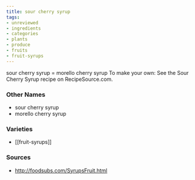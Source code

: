 ```yaml
---
title: sour cherry syrup
tags:
- unreviewed
- ingredients
- categories
- plants
- produce
- fruits
- fruit-syrups
---
```

sour cherry syrup = morello cherry syrup To make your own: See the Sour Cherry Syrup recipe on RecipeSource.com.

### Other Names

* sour cherry syrup
* morello cherry syrup

### Varieties

* [[fruit-syrups]]

### Sources
* http://foodsubs.com/SyrupsFruit.html

